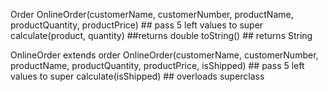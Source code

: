 

Order
    OnlineOrder(customerName, customerNumber, productName, productQuantity, productPrice) ## pass 5 left values to super
    calculate(product, quantity) ##returns double
    toString() ## returns String

OnlineOrder extends order
    OnlineOrder(customerName, customerNumber, productName, productQuantity, productPrice, isShipped) ## pass 5 left values to super
    calculate(isShipped) ## overloads superclass






